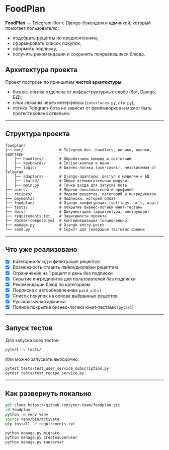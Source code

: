 # FoodPlan 

**FoodPlan** — Telegram-бот с Django-бэкендом и админкой, который помогает пользователю:
- подобрать рецепты по предпочтениям,
- сформировать список покупок,
- оформить подписку,
- получить рекомендации и сохранять понравившиеся блюда.

## Архитектура проекта

Проект построен по принципам **чистой архитектуры**:
- бизнес-логика отделена от инфраструктурных слоёв (бот, Django, БД);
- слои связаны через интерфейсы (`interfaces.py`, `dto.py`);
- логика Telegram-бота не зависит от фреймворков и может быть протестирована отдельно.

---

## Структура проекта

```text
foodplan/
├── bot/                # Telegram-бот: handlers, логика, кнопки, адаптеры
│   ├── handlers/       # Обработчики команд и состояний
│   ├── keyboards/      # Inline-кнопки и меню
│   ├── logic/          # Бизнес-логика (use-cases), независимая от Telegram
│   ├── adapters/       # Django-адаптеры: доступ к моделям и БД
│   ├── shared/         # Общие вспомогательные модули
│   ├── main.py         # Точка входа для запуска бота
├── users/              # Модели пользователей и профилей
├── recipes/            # Модели рецептов, категорий и ингредиентов
├── payments/           # Подписки, история оплат
├── foodplan/           # Django-конфигурация (settings, urls, wsgi)
├── tests/              # Покрытие бизнес-логики юнит-тестами
├── docs/               # Документация (архитектура, инструкции)
├── requirements.txt    # Зависимости проекта
├── docker-compose.yml  # Контейнеризация (опционально)
├── manage.py           # Django entry-point
└── seed.py             # Скрипт для генерации тестовых данных
```

---

## Что уже реализовано

- [x] Категории блюд и фильтрация рецептов
- [x] Возможность ставить лайки/дизлайки рецептам
- [x] Ограничение на 1 рецепт в день без подписки
- [x] Скрытие ингредиентов для пользователей без подписки
- [x] Рекомендации блюд по категориям
- [x] Подписка с автообновлением `paid_until`
- [x] Список покупок на основе выбранных рецептов
- [x] Русскоязычная админка
- [x] Полное покрытие бизнес-логики юнит-тестами (`pytest`)

---

## Запуск тестов

Для запуска всех тестов:

```bash
pytest -v tests/
```

Или можно запускать выборочно:

```bash
pytest tests/test_user_service_subscription.py
pytest tests/test_recipe_service.py
```

---

## Как развернуть локально

```bash
git clone https://github.com/your-team/foodplan.git
cd foodplan
python -m venv venv
source venv/bin/activate
pip install -r requirements.txt

python manage.py migrate
python manage.py createsuperuser
python manage.py runserver
```
